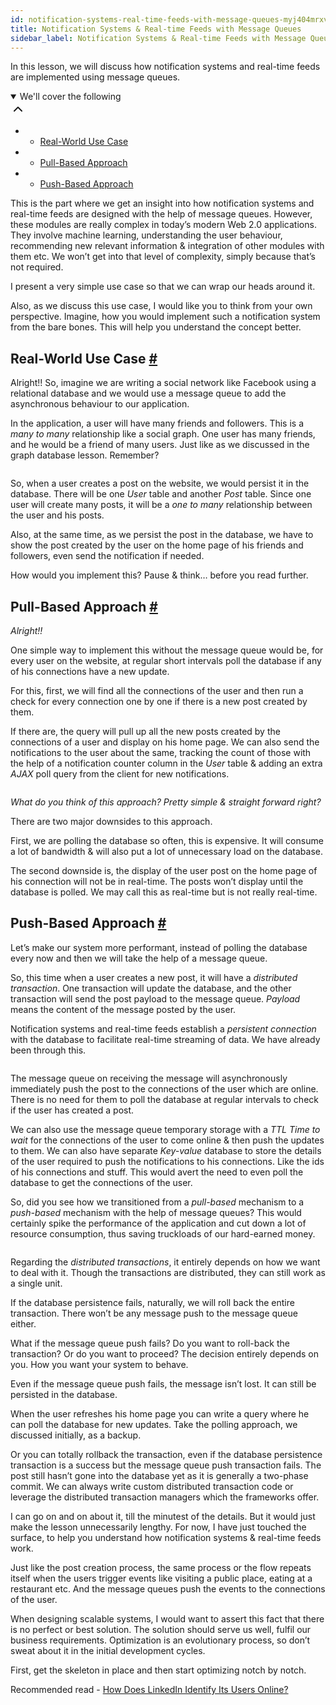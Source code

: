 ```yaml
---
id: notification-systems-real-time-feeds-with-message-queues-myj404mrxvp
title: Notification Systems & Real-time Feeds with Message Queues
sidebar_label: Notification Systems & Real-time Feeds with Message Queues
---
```


<div class="PageSummary__TopLeft-sc-19qsvz4-36 fwauBw"><p class="PageSummary__Description-sc-19qsvz4-13 cPWwbw">In this lesson, we will discuss how notification systems and real-time feeds are implemented using message queues.</p><div class="PageSummary__Toc-sc-19qsvz4-39 gUDsJM"><details open="" class="styles__PageTOCStyled-rf9d2l-0 jgnDfg"><summary role="button" tabindex="0" class="styles__HeadingWrap-rf9d2l-1 jpKLlP">We'll cover the following<div rotate="0" color="black" size="24" display="inline-flex" name="icon-button" class="styles__IconButton-sc-12pjl04-0 bLjBRS"><svg xmlns="http://www.w3.org/2000/svg" width="24" height="24" viewBox="0 0 24 24" fill="none" stroke="currentColor" stroke-width="2" stroke-linecap="round" stroke-linejoin="round"><polyline points="18 15 12 9 6 15"></polyline></svg></div></summary><div class="markdown-container-div"><div class="markdownViewer Markdown__Viewer-sc-7qtuee-1 dZltoR" role="none"><ul>
<li>
<ul>
<li><a href="#real-world-use-case">Real-World Use Case</a></li>
</ul>
</li>
<li>
<ul>
<li><a href="#pull-based-approach">Pull-Based Approach</a></li>
</ul>
</li>
<li>
<ul>
<li><a href="#push-based-approach">Push-Based Approach</a></li>
</ul>
</li>
</ul>
</div></div></details></div></div><div class="styles__ViewerComponentViewStyled-sc-1xosrua-0 cvzEyH"><div><div><div><div><div class=""><div class=""><div class="markdown-container-div"><div class="markdownViewer Markdown__Viewer-sc-7qtuee-1 zJKNA" role="none"><p data-id="f3e755ac6b2f8dcd3ddc63922463ab39">This is the part where we get an insight into how notification systems and real-time feeds are designed with the help of message queues. However, these modules are really complex in today’s modern Web 2.0 applications. They involve machine learning, understanding the user behaviour, recommending new relevant information &amp; integration of other modules with them etc. We won’t get into that level of complexity, simply because that’s not required.</p>
<p data-id="d4904c0220c56f115ae9ddae3fa4982d">I present a very simple use case so that we can wrap our heads around it.</p>
<p data-id="e388ed1cdb0b65ea90f4a3e14c41581e">Also, as we discuss this use case, I would like you to think from your own perspective. Imagine, how you would implement such a notification system from the bare bones. This will help you understand the concept better.</p>
</div></div></div></div></div></div></div></div></div><div class="styles__ViewerComponentViewStyled-sc-1xosrua-0 cvzEyH"><div><div><div><div><div class=""><div class=""><div class="markdown-container-div"><div class="markdownViewer Markdown__Viewer-sc-7qtuee-1 zJKNA" role="none"><h2 id="real-world-use-case" data-id="558de4e2ca7a02b7074c03f6f337122f">Real-World Use Case <a class="markdownIt-Anchor" href="#real-world-use-case"><span class="anchor-link">#</span></a></h2>
<p data-id="680be653230e675d9b2ea3517993ebdd">Alright!! So, imagine we are writing a social network like Facebook using a relational database and we would use a message queue to add the asynchronous behaviour to our application.</p>
<p data-id="969caff661f91a0da93d3182aee71fe4">In the application, a user will have many friends and followers. This is a <em>many to many</em> relationship like a social graph. One user has many friends, and he would be a friend of many users. Just like as we discussed in the graph database lesson. Remember?</p>
<p data-id="d41d8cd98f00b204e9800998ecf8427e"><img src="assets/api_collection_6064040858091520_6411938009448448_page_4659342001307648_image_5871941837651968.jpeg" alt=""></p>
<p data-id="cc8f063704f87bdb84b6f9f348aa0072">So, when a user creates a post on the website, we would persist it in the database. There will be one <em>User</em> table and another <em>Post</em> table. Since one user will create many posts, it will be a <em>one to many</em> relationship between the user and his posts.</p>
<p data-id="0b1d391edab341d97bf7057b7acdb745">Also, at the same time, as we persist the post in the database, we have to show the post created by the user on the home page of his friends and followers, even send the notification if needed.</p>
<p data-id="8210c692fcd3a502f02f8edfddaf54ff">How would you implement this? Pause &amp; think… before you read further.</p>
</div></div></div></div></div></div></div></div></div><div class="styles__ViewerComponentViewStyled-sc-1xosrua-0 cvzEyH"><div><div><div><div><div class=""><div class=""><div class="markdown-container-div"><div class="markdownViewer Markdown__Viewer-sc-7qtuee-1 zJKNA" role="none"><h2 id="pull-based-approach" data-id="fa21649c99f66ce305728831ab6c2c30">Pull-Based Approach <a class="markdownIt-Anchor" href="#pull-based-approach"><span class="anchor-link">#</span></a></h2>
<p data-id="085386264aef755d5524757cf8b06b43"><em>Alright!!</em></p>
<p data-id="43bda96c3110b88d6934e894b9d7c64b">One simple way to implement this without the message queue would be, for every user on the website, at regular short intervals poll the database if any of his connections have a new update.</p>
<p data-id="5f8c37fe416e62d65e78802a3ee80053">For this, first, we will find all the connections of the user and then run a check for every connection one by one if there is a new post created by them.</p>
<p data-id="9c33d7fb7e3105d95784862b6f49e440">If there are, the query will pull up all the new posts created by the connections of a user and display on his home page. We can also send the notifications to the user about the same, tracking the count of those with the help of a notification counter column in the <em>User</em> table &amp; adding an extra <em>AJAX</em> poll query from the client for new notifications.</p>
<p data-id="d41d8cd98f00b204e9800998ecf8427e"><img src="assets/api_collection_6064040858091520_6411938009448448_page_4659342001307648_image_6667990026158080.jpeg" alt=""></p>
<p data-id="95484997f7334a83c70d5f7b4ae7fcce"><em>What do you think of this approach? Pretty simple &amp; straight forward right?</em></p>
<p data-id="b98a4e913df7ceab85da42a9832c792f">There are two major downsides to this approach.</p>
<p data-id="bb3edbdd0ffe9c45f97757936ca909dd">First, we are polling the database so often, this is expensive. It will consume a lot of bandwidth &amp; will also put a lot of unnecessary load on the database.</p>
<p data-id="ee4ddc51b1aab3b0b7ea6b99a6d893c2">The second downside is, the display of the user post on the home page of his connection will not be in real-time. The posts won’t display until the database is polled. We may call this as real-time but is not really real-time.</p>
</div></div></div></div></div></div></div></div></div><div class="styles__ViewerComponentViewStyled-sc-1xosrua-0 cvzEyH"><div><div><div><div><div class=""><div class=""><div class="markdown-container-div"><div class="markdownViewer Markdown__Viewer-sc-7qtuee-1 zJKNA" role="none"><h2 id="push-based-approach" data-id="0a9a8d1f5d90cb13de10d4ef845f4d8e">Push-Based Approach <a class="markdownIt-Anchor" href="#push-based-approach"><span class="anchor-link">#</span></a></h2>
<p data-id="d10f9287de759b2990b5707e26bc09f1">Let’s make our system more performant, instead of polling the database every now and then we will take the help of a message queue.</p>
<p data-id="166f15b02319b1fbfa8b54ee11a80779">So, this time when a user creates a new post, it will have a <em>distributed transaction</em>. One transaction will update the database, and the other transaction will send the post payload to the message queue. <em>Payload</em> means the content of the message posted by the user.</p>
<p data-id="c91efcb47a2b4f5898591cac95449e81">Notification systems and real-time feeds establish a <em>persistent connection</em> with the database to facilitate real-time streaming of data. We have already been through this.</p>
<p data-id="d41d8cd98f00b204e9800998ecf8427e"><img src="assets/api_collection_6064040858091520_6411938009448448_page_4659342001307648_image_6540836621778944.jpeg" alt=""></p>
<p data-id="9e60316fb5fdd1c5552224169edc7111">The message queue on receiving the message will asynchronously immediately push the post to the connections of the user which are online. There is no need for them to poll the database at regular intervals to check if the user has created a post.</p>
<p data-id="8d54a7b19c23ff4163ba71bed68fc836">We can also use the message queue temporary storage with a <em>TTL Time to wait</em> for the connections of the user to come online &amp; then push the updates to them. We can also have separate <em>Key-value</em> database to store the details of the user required to push the notifications to his connections. Like the ids of his connections and stuff. This would avert the need to even poll the database to get the connections of the user.</p>
<p data-id="89dd068bbc0c41357ced2c720f4a583d">So, did you see how we transitioned from a <em>pull-based</em> mechanism to a <em>push-based</em> mechanism with the help of message queues? This would certainly spike the performance of the application and cut down a lot of resource consumption, thus saving truckloads of our hard-earned money.</p>
<p data-id="d41d8cd98f00b204e9800998ecf8427e"><img src="assets/api_collection_6064040858091520_6411938009448448_page_4659342001307648_image_6581126971785216.jpeg" alt=""></p>
<p data-id="548d4aad032b3645031aa44d4040b340">Regarding the <em>distributed transactions</em>, it entirely depends on how we want to deal with it. Though the transactions are distributed, they can still work as a single unit.</p>
<p data-id="e602e2f8c14c33df87cbb345eb465dfd">If the database persistence fails, naturally, we will roll back the entire transaction. There won’t be any message push to the message queue either.</p>
<p data-id="6f6664510672eac018627628ea6d0245">What if the message queue push fails? Do you want to roll-back the transaction? Or do you want to proceed? The decision entirely depends on you. How you want your system to behave.</p>
<p data-id="5ab1f10a1ef34ff5c59546964654bf27">Even if the message queue push fails, the message isn’t lost. It can still be persisted in the database.</p>
<p data-id="d3a0c63f09e514a031a4a3178e069906">When the user refreshes his home page you can write a query where he can poll the database for new updates. Take the polling approach, we discussed initially, as a backup.</p>
<p data-id="94c3c2f9ace376b8b83eb9721515b4d7">Or you can totally rollback the transaction, even if the database persistence transaction is a success but the message queue push transaction fails. The post still hasn’t gone into the database yet as it is generally a two-phase commit. We can always write custom distributed transaction code or leverage the distributed transaction managers which the frameworks offer.</p>
<p data-id="4b3dc635d75eb3d61f1254e775da0837">I can go on and on about it, till the minutest of the details. But it would just make the lesson unnecessarily lengthy. For now, I have just touched the surface, to help you understand how notification systems &amp; real-time feeds work.</p>
<p data-id="df582997e4be668a308b850a99525e57">Just like the post creation process, the same process or the flow repeats itself when the users trigger events like visiting a public place, eating at a restaurant etc. And the message queues push the events to the connections of the user.</p>
<p data-id="1d935909c28099b6b15a29f2d791e243">When designing scalable systems, I would want to assert this fact that there is no perfect or best solution. The solution should serve us well, fulfil our business requirements. Optimization is an evolutionary process, so don’t sweat about it in the initial development cycles.</p>
<p data-id="9b5c78831c83e6f29f25be3838c5494a">First, get the skeleton in place and then start optimizing notch by notch.</p>
<p data-id="f213f848f813cc7aeab8aa03bad29bb1">Recommended read - <a href="https://www.8bitmen.com/linkedin-real-time-architecture-how-does-linkedin-identify-its-users-online/" target="_blank">How Does LinkedIn Identify Its Users Online?</a></p>
</div></div></div></div></div></div></div></div></div>